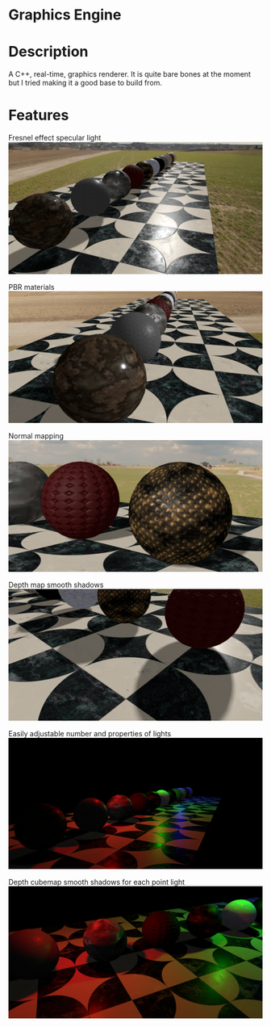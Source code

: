 # Graphics Engine

# Description
A C++, real-time, graphics renderer. It is quite bare bones at the moment but I tried making it a good base to build from.
# Features
Fresnel effect specular light
![alt text](https://github.com/teodor-profeanu/Graphics-Engine/blob/main/GraphicsEngine/assets/screenshots/specularLight.png?raw=true)

PBR materials
![alt text](https://github.com/teodor-profeanu/Graphics-Engine/blob/main/GraphicsEngine/assets/screenshots/materials.png?raw=true)

Normal mapping
![alt text](https://github.com/teodor-profeanu/Graphics-Engine/blob/main/GraphicsEngine/assets/screenshots/normalMaps.png?raw=true)

Depth map smooth shadows
![alt text](https://github.com/teodor-profeanu/Graphics-Engine/blob/main/GraphicsEngine/assets/screenshots/shadows.png?raw=true)

Easily adjustable number and properties of lights
![alt text](https://github.com/teodor-profeanu/Graphics-Engine/blob/main/GraphicsEngine/assets/screenshots/multipleLights.png?raw=true)

Depth cubemap smooth shadows for each point light
![alt text](https://github.com/teodor-profeanu/Graphics-Engine/blob/main/GraphicsEngine/assets/screenshots/intersectingShadows.png?raw=true)
